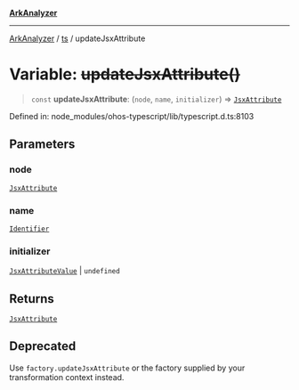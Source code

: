 [**ArkAnalyzer**](../../../../README.md)

***

[ArkAnalyzer](../../../../globals.md) / [ts](../README.md) / updateJsxAttribute

# Variable: ~~updateJsxAttribute()~~

> `const` **updateJsxAttribute**: (`node`, `name`, `initializer`) => [`JsxAttribute`](../interfaces/JsxAttribute.md)

Defined in: node\_modules/ohos-typescript/lib/typescript.d.ts:8103

## Parameters

### node

[`JsxAttribute`](../interfaces/JsxAttribute.md)

### name

[`Identifier`](../interfaces/Identifier.md)

### initializer

[`JsxAttributeValue`](../type-aliases/JsxAttributeValue.md) | `undefined`

## Returns

[`JsxAttribute`](../interfaces/JsxAttribute.md)

## Deprecated

Use `factory.updateJsxAttribute` or the factory supplied by your transformation context instead.
